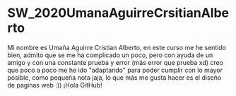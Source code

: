 # SW_2020UmanaAguirreCrsitianAlberto
Mi nombre es Umaña Aguirre Cristian Alberto, en este curso me he sentido bien, admito que se me ha complicado un poco, pero con ayuda de un amigo y con una constante prueba y error (más error que prueba xd)  creo que poco a poco me he ido "adaptando" para poder cumplir con lo mayor posible, como pequeña nota jaja, lo que más me gusta hacer es el diseño de paginas web :)) ¡Hola GitHub!
